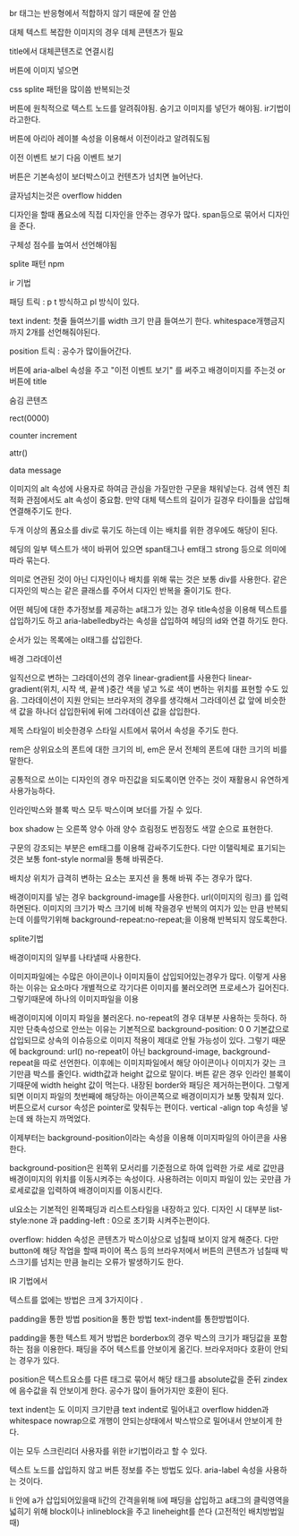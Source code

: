 br 태그는 반응형에서 적합하지 않기 때문에 잘 안씀 

대체 텍스트 복잡한 이미지의 경우 데체 콘텐츠가 필요

title에서 대체콘텐츠로 연결시킴

버튼에 이미지 넣으면  

css splite 패턴을 많이씀 반복되는것

버튼에 원칙적으로 텍스트 노드를 알려줘야됨. 숨기고 이미지를 넣던가 해야됨. ir기법이라고한다.

버튼에 아리아 레이블 속성을 이용해서 이전이라고 알려줘도됨

이전 이벤트 보기 다음 이벤트 보기

버튼은 기본속성이 보더박스이고 컨텐츠가 넘치면 늘어난다.

글자넘치는것은 overflow hidden

디자인을 할때 폼요소에 직접 디자인을 안주는 경우가 많다. span등으로 묶어서 디자인을 준다.

구체성 점수를 높여서 선언해야됨 

splite 패턴 npm

ir 기법 

패딩 트릭 : p t 방식하고 pl 방식이 있다. 

text indent: 첫줄 들여쓰기를 width 크기 만큼 들여쓰기 한다.  whitespace개행금지까지 2개를 선언해줘야된다. 

position 트릭 : 공수가 많이들어간다.



버튼에 aria-albel 속성을 주고 "이전 이벤트 보기" 를 써주고 배경이미지를 주는것 or 버튼에 title

숨김 콘텐츠 

rect(0000)



counter increment

attr()

data message

이미지의 alt 속성에 사용자로 하여금 관심을 가질만한 구문을 채워넣는다. 검색 엔진 최적화 관점에서도 alt 속성이 중요함. 만약 대체 텍스트의 길이가 길경우 타이틀을 삽입해 연결해주기도 한다.

두개 이상의 폼요소를 div로 묶기도 하는데 이는 배치를 위한 경우에도 해당이 된다. 

헤딩의 일부 텍스트가 색이 바뀌어 있으면 span태그나 em태그 strong 등으로 의미에 따라 묶는다. 

의미로 연관된 것이 아닌 디자인이나 배치를 위해 묶는 것은 보통 div를 사용한다. 같은 디자인의 박스는 같은 클래스를 주어서 디자인 반복을 줄이기도 한다.

어떤 헤딩에 대한 추가정보를 제공하는 a태그가 있는 경우 title속성을 이용해 텍스트를 삽입하기도 하고 aria-labelledby라는 속성을 삽입하여 헤딩의 id와 연결 하기도 한다. 

순서가 있는 목록에는 ol태그를 삽입한다. 

배경 그라데이션

일직선으로 변하는 그라데이션의 경우 linear-gradient를 사용한다 linear-gradient(위치, 시작 색, 끝색 )중간 색을 넣고 %로 색이 변하는 위치를 표현할 수도 있음. 그라데이션이 지원 안되는 브라우저의 경우를 생각해서 그라데이션 값 앞에 비슷한 색 값을 하나더 삽입한뒤에 뒤에 그라데이션 값을 삽입한다.



제목 스타일이 비슷한경우 스타일 시트에서 묶어서 속성을 주기도 한다.

rem은 상위요소의 폰트에 대한 크기의 비, em은 문서 전체의 폰트에 대한 크기의 비를 말한다. 

공통적으로 쓰이는 디자인의 경우 마진값을 되도록이면 안주는 것이 재활용시 유연하게 사용가능하다.

인라인박스와 블록 박스 모두 박스이며 보더를 가질 수 있다.

box shadow 는 오른쪽 양수 아래 양수 흐림정도 번짐정도 색깔 순으로 표현한다. 

구문의 강조되는 부분은 em태그를 이용해 감싸주기도한다. 다만 이탤릭체로 표기되는것은 보통 font-style normal을 통해 바꿔준다. 

배치상 위치가 급격히 변하는 요소는 포지션 을 통해 바꿔 주는 경우가 많다.

배경이미지를 넣는 경우 background-image를 사용한다. url(이미지의 링크) 를 입력하면된다. 이미지의 크기가 박스 크기에 비해 작을경우 반복의 여지가 있는 만큼 반복되는데 이를막기위해 background-repeat:no-repeat;을 이용해 반복되지 않도록한다. 

splite기법

배경이미지의 일부를 나타낼때 사용한다. 

이미지파일에는 수많은 아이콘이나 이미지들이 삽입되어있는경우가 많다. 이렇게 사용하는 이유는 요소마다 개별적으로 각기다른 이미지를 불러오려면 프로세스가 길어진다. 그렇기때문에 하나의 이미지파일을 이용

배경이미지에 이미지 파일을 불러온다. no-repeat의 경우 대부분 사용하는 듯하다.  하지만 단축속성으로 안쓰는 이유는 기본적으로 background-position: 0 0 기본값으로 삽입되므로 상속의 이슈등으로 이미지 적용이 제대로 안될 가능성이 있다. 그렇기 때문에 background: url() no-repeat이 아닌 background-image, background-repeat을 따로 선언한다.  이후에는 이미지파일에서 해당 아이콘이나 이미지가 갖는 크기만큼 박스를 줄인다. width값과 height 값으로 말이다. 버튼 같은 경우 인라인 블록이기때문에 width height 값이 먹는다. 내장된 border와 패딩은 제거하는편이다.  그렇게되면 이미지 파일의 첫번째에 해당하는 아이콘쪽으로 배경이미지가 보통 맞춰져 있다. 버튼으로서 cursor 속성은 pointer로 맞춰두는 편이다. vertical -align top 속성을 넣는데 왜 하는지 까먹었다. 

이제부터는 background-position이라는 속성을 이용해 이미지파일의 아이콘을 사용한다.

background-position은 왼쪽위 모서리를 기준점으로 하여 입력한 가로 세로 값만큼 배경이미지의 위치를 이동시켜주는 속성이다. 사용하려는 이미지 파일이 있는 곳만큼 가로세로값을 입력하여 배경이미지를 이동시킨다.  

ul요소는 기본적인 왼쪽패딩과 리스트스타일을 내장하고 있다. 디자인 시 대부분 list-style:none 과 padding-left : 0으로 초기화 시켜주는편이다. 

overflow: hidden 속성은 콘텐츠가 박스이상으로 넘칠때 보이지 않게 해준다. 다만 button에 해당 작업을 할때 파이어 폭스 등의 브라우저에서 버튼의 콘텐츠가 넘칠때 박스크기를 넘치는 만큼 늘리는 오류가 발생하기도 한다.

IR 기법에서 

텍스트를 없에는 방법은 크게 3가지이다 .

padding을 통한 방법 position을 통한 방법 text-indent를 통한방법이다.

padding을 통한 텍스트 제거 방법은 borderbox의 경우 박스의 크기가 패딩값을 포함하는 점을 이용한다. 패딩을 주어 텍스트를 안보이게 옮긴다.  브라우저마다 호환이 안되는 경우가 있다.

position은 텍스트요소를 다른 태그로 묶어서 해당 태그를 absolute값을 준뒤 zindex에 음수값을 줘 안보이게 한다.  공수가 많이 들어가지만 호환이 된다.

text indent는 도 이미지 크기만큼 text indent로 밀어내고 overflow hidden과 whitespace nowrap으로 개행이 안되는상태에서 박스밖으로 밀어내서 안보이게 한다.

이는 모두 스크린리더 사용자를 위한 ir기법이라고 할 수 있다.

텍스트 노드를 삽입하지 않고 버튼 정보를 주는 방법도 있다. aria-label 속성을 사용하는 것이다. 

li 안에 a가 삽입되어있을때 li간의 간격을위해 li에 패딩을 삽입하고 a태그의 클릭영역을 넓히기 위해 block이나 inlineblock을 주고 lineheight를 쓴다 (고전적인 배치방법일때)





